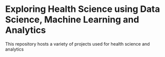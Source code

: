 # Exploring Health Science using Data Science, Machine Learning and Analytics
This repository hosts a variety of projects used for health science and analytics
